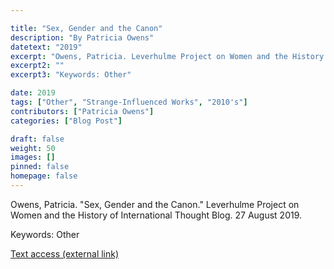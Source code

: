 ```yaml
---

title: "Sex, Gender and the Canon"
description: "By Patricia Owens"
datetext: "2019"
excerpt: "Owens, Patricia. Leverhulme Project on Women and the History of International Thought Blog. 27 August 2019."
excerpt2: ""
excerpt3: "Keywords: Other"

date: 2019
tags: ["Other", "Strange-Influenced Works", "2010's"]
contributors: ["Patricia Owens"]
categories: ["Blog Post"]

draft: false
weight: 50
images: []
pinned: false
homepage: false
---
```


Owens, Patricia. "Sex, Gender and the Canon." Leverhulme Project on Women and the History of International Thought Blog. 27 August 2019.

Keywords: Other

[Text access (external link)](https://whit.web.ox.ac.uk/article/sex-gender-and-canon)
